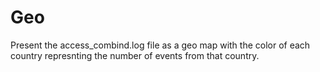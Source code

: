 # Geo

Present the access_combind.log file as a geo map
with the color of each country represnting the number of events
from that country.
